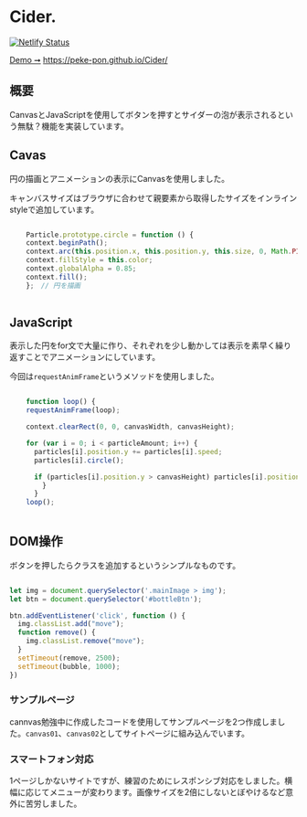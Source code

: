 # Cider.

[![Netlify Status](https://api.netlify.com/api/v1/badges/58ebf095-4f83-440a-b9a1-4611e5c91a76/deploy-status)](https://app.netlify.com/sites/test-board/deploys)

[ Demo ➞](https://peke-pon.github.io/Cider/) <https://peke-pon.github.io/Cider/> 

## 概要

CanvasとJavaScriptを使用してボタンを押すとサイダーの泡が表示されるという無駄？機能を実装しています。

## Cavas

円の描画とアニメーションの表示にCanvasを使用しました。

キャンバスサイズはブラウザに合わせて親要素から取得したサイズをインラインstyleで追加しています。 

``` javascript

    Particle.prototype.circle = function () {
    context.beginPath();
    context.arc(this.position.x, this.position.y, this.size, 0, Math.PI * 2.0, false);
    context.fillStyle = this.color;
    context.globalAlpha = 0.85;
    context.fill(); 
    };　// 円を描画
  
```
	
## JavaScript

表示した円をfor文で大量に作り、それぞれを少し動かしては表示を素早く繰り返すことでアニメーションにしています。

今回は`requestAnimFrame`というメソッドを使用しました。   

``` javascript

    function loop() {
    requestAnimFrame(loop);

    context.clearRect(0, 0, canvasWidth, canvasHeight);

    for (var i = 0; i < particleAmount; i++) {
      particles[i].position.y += particles[i].speed;
      particles[i].circle();

      if (particles[i].position.y > canvasHeight) particles[i].position.y = -30;
	    }
	  } 
    loop();
    
 ```
  
## DOM操作

ボタンを押したらクラスを追加するというシンプルなものです。

``` javascript

let img = document.querySelector('.mainImage > img');
let btn = document.querySelector('#bottleBtn');

btn.addEventListener('click', function () {
  img.classList.add("move");
  function remove() {
    img.classList.remove("move");
  }
  setTimeout(remove, 2500);
  setTimeout(bubble, 1000);
})

```


### サンプルページ
cannvas勉強中に作成したコードを使用してサンプルページを2つ作成しました。`canvas01`、`canvas02`としてサイトページに組み込んでいます。

### スマートフォン対応
1ページしかないサイトですが、練習のためにレスポンシブ対応をしました。横幅に応じてメニューが変わります。画像サイズを2倍にしないとぼやけるなど意外に苦労しました。
